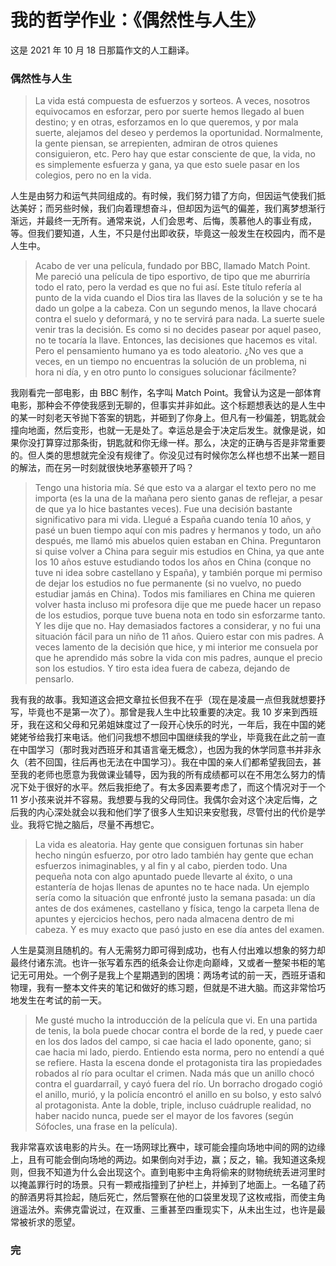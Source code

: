 # 我的哲学作业：《偶然性与人生》

这是 2021 年 10 月 18 日那篇作文的人工翻译。

### 偶然性与人生

> La vida está compuesta de esfuerzos y sorteos. A veces, nosotros equivocamos en esforzar, pero por suerte hemos llegado al buen destino; y en otras, esforzamos en lo que queremos, y por mala suerte, alejamos del deseo y perdemos la oportunidad. Normalmente, la gente piensan, se arrepienten, admiran de otros quienes consiguieron, etc. Pero hay que estar consciente de que, la vida, no es simplemente esfuerza y gana, ya que esto suele pasar en los colegios, pero no en la vida.

人生是由努力和运气共同组成的。有时候，我们努力错了方向，但因运气使我们抵达美好；而另些时候，我们向着理想奋斗，但却因为运气的偏差，我们离梦想渐行渐远，并最终一无所有。通常来说，人们会思考、后悔，羡慕他人的事业有成，等。但我们要知道，人生，不只是付出即收获，毕竟这一般发生在校园内，而不是人生中。

> Acabo de ver una película, fundado por BBC, llamado Match Point. Me pareció una película de tipo esportivo, de tipo que me aburriría todo el rato, pero la verdad es que no fui así. Este título refería al punto de la vida cuando el Dios tira las llaves de la solución y se te ha dado un golpe a la cabeza. Con un segundo menos, la llave chocará contra el suelo y deformará, y no te servirá para nada. La suerte suele venir tras la decisión. Es como si no decides pasear por aquel paseo, no te tocaría la llave. Entonces, las decisiones que hacemos es vital. Pero el pensamiento humano ya es todo aleatorio. ¿No ves que a veces, en un tiempo no encuentras la solución de un problema, ni hora ni día, y en otro punto lo consigues solucionar fácilmente?

我刚看完一部电影，由 BBC 制作，名字叫 Match Point。我曾认为这是一部体育电影，那种会不停使我感到无聊的，但事实并非如此。这个标题想表达的是人生中的某一时刻老天爷抛下答案的钥匙，并砸到了你身上。但凡有一秒偏差，钥匙就会撞向地面，然后变形，也就一无是处了。幸运总是会于决定后发生。就像是说，如果你没打算穿过那条街，钥匙就和你无缘一样。那么，决定的正确与否是非常重要的。但人类的思想就完全没有规律了。你没见过有时候你怎么样也想不出某一题目的解法，而在另一时刻就很快地茅塞顿开了吗？

> Tengo una historia mía. Sé que esto va a alargar el texto pero no me importa (es la una de la mañana pero siento ganas de reflejar, a pesar de que ya lo hice bastantes veces). Fue una decisión bastante significativo para mi vida. Llegué a España cuando tenía 10 años, y pasé un buen tiempo aquí con mis padres y hermanos y todo, un año después, me llamó mis abuelos quien estaban en China. Preguntaron si quise volver a China para seguir mis estudios en China, ya que ante los 10 años estuve estudiando todos los años en China (conque no tuve ni idea sobre castellano y España), y también porque mi permiso de dejar los estudios no fue permanente (si no vuelvo, no puedo estudiar jamás en China). Todos mis familiares en China me quieren volver hasta incluso mi profesora dije que me puede hacer un repaso de los estudios, porque tuve buena nota en todo sin esforzarme tanto. Y les dije que no. Hay demasiados factores a considerar, y no fui una situación fácil para un niño de 11 años. Quiero estar con mis padres. A veces lamento de la decisión que hice, y mi interior me consuela por que he aprendido más sobre la vida con mis padres, aunque el precio son los estudios. Y tiro esta idea fuera de cabeza, dejando de pensarlo.

我有我的故事。我知道这会把文章拉长但我不在乎（现在是凌晨一点但我就想要抒写，毕竟也不是第一次了）。那曾是我人生中比较重要的决定。我 10 岁来到西班牙，我在这和父母和兄弟姐妹度过了一段开心快乐的时光，一年后，我在中国的姥姥姥爷给我打来电话。他们问我想不想回中国继续我的学业，毕竟我在此之前一直在中国学习（那时我对西班牙和其语言毫无概念），也因为我的休学同意书并非永久（若不回国，往后再也无法在中国学习）。我在中国的亲人们都希望我回去，甚至我的老师也愿意为我做课业辅导，因为我的所有成绩都可以在不用怎么努力的情况下处于很好的水平。然后我拒绝了。有太多因素要考虑了，而这个情况对于一个 11 岁小孩来说并不容易。我想要与我的父母同住。我偶尔会对这个决定后悔，之后我的内心深处就会以我和他们学了很多人生知识来安慰我，尽管付出的代价是学业。我将它抛之脑后，尽量不再想它。

> La vida es aleatoria. Hay gente que consiguen fortunas sin haber hecho ningún esfuerzo, por otro lado también hay gente que echan esfuerzos inimaginables, y al fin y al cabo, pierden todo. Una pequeña nota con algo apuntado puede llevarte al éxito, o una estantería de hojas llenas de apuntes no te hace nada. Un ejemplo sería como la situación que enfronté justo la semana pasada: un día antes de dos exámenes, castellano y física, tengo la carpeta llena de apuntes y ejercicios hechos, pero nada almacena dentro de mi cabeza. Y es muy exacto que pasó justo en ese día antes del examen.

人生是莫测且随机的。有人无需努力即可得到成功，也有人付出难以想象的努力却最终付诸东流。也许一张写着东西的纸条会让你走向巅峰，又或者一整架书柜的笔记无可用处。一个例子是我上个星期遇到的困境：两场考试的前一天，西班牙语和物理，我有一整本文件夹的笔记和做好的练习题，但就是不进大脑。而这非常恰巧地发生在考试的前一天。

> Me gusté mucho la introducción de la película que vi. En una partida de tenis, la bola puede chocar contra el borde de la red, y puede caer en los dos lados del campo, si cae hacia el lado oponente, gano; si cae hacia mi lado, pierdo. Entiendo esta norma, pero no entendí a qué se refiere. Hasta la escena donde el protagonista tira las propiedades robados al río para ocultar el crimen. Nada más que un anillo chocó contra el guardarraíl, y cayó fuera del río. Un borracho drogado cogió el anillo, murió, y la policía encontró el anillo en su bolso, y esto salvó al protagonista. Ante la doble, triple, incluso cuádruple realidad, no haber nacido nunca, puede ser el mayor de los favores (según Sófocles, una frase en la película).

我非常喜欢该电影的片头。在一场网球比赛中，球可能会撞向场地中间的网的边缘上，且有可能会倒向场地的两边。如果倒向对手边，赢；反之，输。我知道这条规则，但我不知道为什么会出现这个。直到电影中主角将偷来的财物统统丢进河里时以掩盖罪行时的场景。只有一颗戒指撞到了护栏上，并掉到了地面上。一名磕了药的醉酒男将其捡起，随后死亡，然后警察在他的口袋里发现了这枚戒指，而使主角逍遥法外。索佛克雷说过，在双重、三重甚至四重现实下，从未出生过，也许是最常被祈求的愿望。

### 完